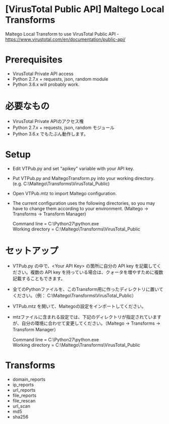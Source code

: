 # [VirusTotal Public API] Maltego Local Transforms
Maltego Local Transform to use VirusTotal Public API - https://www.virustotal.com/en/documentation/public-api/

# Prerequisites
- VirusTotal Private API access
- Python 2.7.x + requests, json, random module
- Python 3.6.x will probably work.

# 必要なもの
- VirusTotal Private APIのアクセス権
- Python 2.7.x + requests, json, random モジュール
- Python 3.6.x でもたぶん動作します。

# Setup
- Edit VTPub.py and set "apikey" variable with your API key.  
- Put VTPub.py and MaltegoTransform.py into your working directory. (e.g. C:\Maltego\Transforms\VirusTotal_Public)  
- Open VTPub.mtz to import Maltego configuration.  
- The current configuration uses the following directories, so you may have to change them according to your environment. (Maltego -> Transforms -> Transform Manager)  

  Command line = C:\Python27\python.exe  
  Working directory = C:\Maltego\Transforms\VirusTotal_Public

# セットアップ
- VTPub.py の中で、\<Your API Key\> の箇所に自分の API key を記載してください。複数の API key を持っている場合は、クォータを増やすために複数記載することもできます。
- 全てのPythonファイルを、このTransform用に作ったディレクトリに置いてください。（例： C:\Maltego\Transforms\VirusTotal_Public）
- VTPub.mtz を開いて、Maltegoの設定をインポートしてください。
- mtzファイルに含まれる設定では、下記のディレクトリが指定されていますが、自分の環境に合わせて変更してください。（Maltego -> Transforms -> Transform Manager）

  Command line = C:\Python27\python.exe  
  Working directory = C:\Maltego\Transforms\VirusTotal_Public

# Transforms
- domain_reports
- ip_reports
- url_reports
- file_reports
- file_rescan
- url_scan
- md5
- sha256
